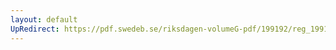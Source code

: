 ```yaml
---
layout: default
UpRedirect: https://pdf.swedeb.se/riksdagen-volumeG-pdf/199192/reg_199192/reg_199192_0090.pdf
---
```

